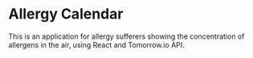 # Allergy Calendar

This is an application for allergy sufferers showing the concentration of allergens in the air, using React and Tomorrow.io API.
